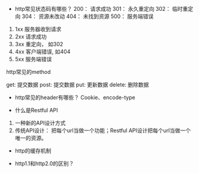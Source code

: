 * http常见状态码有哪些？
200： 请求成功
301： 永久重定向
302： 临时重定向
304： 资源未改动
404： 未找到资源
500： 服务端错误 

1. 1xx 服务器收到请求
2. 2xx 请求成功
3. 3xx 重定向， 如302
4. 4xx 客户端错误, 如404
5. 5xx 服务端错误

http常见的method

get: 提交数据
post: 提交数据
put: 更新数据
delete: 删除数据



* http常见的header有哪些？
Cookie、encode-type

* 什么是Restful API
1. 一种新的API设计方式
2. 传统API设计： 把每个url当做一个功能；Restful API设计把每个url当做一个唯一的资源。

* http的缓存机制

* http1.1和http2.0的区别？
